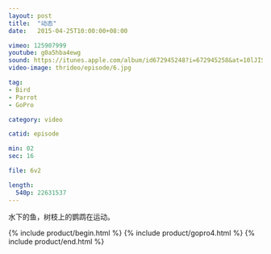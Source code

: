 ```yaml
---
layout: post
title:  "动态"
date:   2015-04-25T10:00:00+08:00

vimeo: 125907999
youtube: g0a5hba4ewg
sound: https://itunes.apple.com/album/id672945248?i=672945258&at=10lJIS
video-image: thrideo/episode/6.jpg

tag: 
- Bird
- Parrot
- GoPro

category: video

catid: episode

min: 02
sec: 16

file: 6v2

length:
  540p: 22631537
---
```


水下的鱼，树枝上的鹦鹉在运动。

{% include product/begin.html %}
{% include product/gopro4.html %}
{% include product/end.html %}